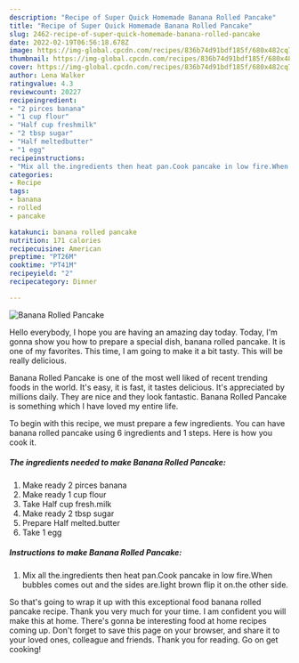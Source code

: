 ```yaml
---
description: "Recipe of Super Quick Homemade Banana Rolled Pancake"
title: "Recipe of Super Quick Homemade Banana Rolled Pancake"
slug: 2462-recipe-of-super-quick-homemade-banana-rolled-pancake
date: 2022-02-19T06:56:18.678Z
image: https://img-global.cpcdn.com/recipes/836b74d91bdf185f/680x482cq70/banana-rolled-pancake-recipe-main-photo.jpg
thumbnail: https://img-global.cpcdn.com/recipes/836b74d91bdf185f/680x482cq70/banana-rolled-pancake-recipe-main-photo.jpg
cover: https://img-global.cpcdn.com/recipes/836b74d91bdf185f/680x482cq70/banana-rolled-pancake-recipe-main-photo.jpg
author: Lena Walker
ratingvalue: 4.3
reviewcount: 20227
recipeingredient:
- "2 pirces banana"
- "1 cup flour"
- "Half cup freshmilk"
- "2 tbsp sugar"
- "Half meltedbutter"
- "1 egg"
recipeinstructions:
- "Mix all the.ingredients then heat pan.Cook pancake in low fire.When bubbles comes out and the sides are.light brown flip it on.the other side."
categories:
- Recipe
tags:
- banana
- rolled
- pancake

katakunci: banana rolled pancake 
nutrition: 171 calories
recipecuisine: American
preptime: "PT26M"
cooktime: "PT41M"
recipeyield: "2"
recipecategory: Dinner

---
```



![Banana Rolled Pancake](https://img-global.cpcdn.com/recipes/836b74d91bdf185f/680x482cq70/banana-rolled-pancake-recipe-main-photo.jpg)

Hello everybody, I hope you are having an amazing day today. Today, I'm gonna show you how to prepare a special dish, banana rolled pancake. It is one of my favorites. This time, I am going to make it a bit tasty. This will be really delicious.

Banana Rolled Pancake is one of the most well liked of recent trending foods in the world. It's easy, it is fast, it tastes delicious. It's appreciated by millions daily. They are nice and they look fantastic. Banana Rolled Pancake is something which I have loved my entire life.




To begin with this recipe, we must prepare a few ingredients. You can have banana rolled pancake using 6 ingredients and 1 steps. Here is how you cook it.

<!--inarticleads1-->

##### The ingredients needed to make Banana Rolled Pancake:

1. Make ready 2 pirces banana
1. Make ready 1 cup flour
1. Take Half cup fresh.milk
1. Make ready 2 tbsp sugar
1. Prepare Half melted.butter
1. Take 1 egg




<!--inarticleads2-->

##### Instructions to make Banana Rolled Pancake:

1. Mix all the.ingredients then heat pan.Cook pancake in low fire.When bubbles comes out and the sides are.light brown flip it on.the other side.




So that's going to wrap it up with this exceptional food banana rolled pancake recipe. Thank you very much for your time. I am confident you will make this at home. There's gonna be interesting food at home recipes coming up. Don't forget to save this page on your browser, and share it to your loved ones, colleague and friends. Thank you for reading. Go on get cooking!
